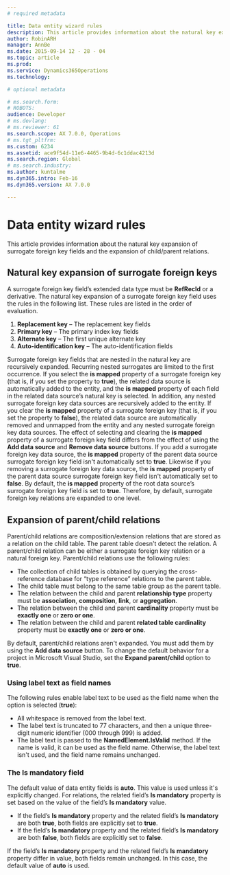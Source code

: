 ```yaml
---
# required metadata

title: Data entity wizard rules
description: This article provides information about the natural key expansion of surrogate foreign key fields and the expansion of child/parent relations.
author: RobinARH
manager: AnnBe
ms.date: 2015-09-14 12 - 28 - 04
ms.topic: article
ms.prod: 
ms.service: Dynamics365Operations
ms.technology: 

# optional metadata

# ms.search.form: 
# ROBOTS: 
audience: Developer
# ms.devlang: 
# ms.reviewer: 61
ms.search.scope: AX 7.0.0, Operations
# ms.tgt_pltfrm: 
ms.custom: 6234
ms.assetid: ace9f54d-11e6-4465-9b4d-6c1ddac4213d
ms.search.region: Global
# ms.search.industry: 
ms.author: kuntalme
ms.dyn365.intro: Feb-16
ms.dyn365.version: AX 7.0.0

---
```


# Data entity wizard rules

This article provides information about the natural key expansion of surrogate foreign key fields and the expansion of child/parent relations.

Natural key expansion of surrogate foreign keys
-----------------------------------------------

A surrogate foreign key field’s extended data type must be **RefRecId** or a derivative. The natural key expansion of a surrogate foreign key field uses the rules in the following list. These rules are listed in the order of evaluation.

1.  **Replacement key** – The replacement key fields
2.  **Primary key** – The primary index key fields
3.  **Alternate key** – The first unique alternate key
4.  **Auto-identification key** – The auto-identification fields

Surrogate foreign key fields that are nested in the natural key are recursively expanded. Recurring nested surrogates are limited to the first occurrence. If you select the **is mapped** property of a surrogate foreign key (that is, if you set the property to **true**), the related data source is automatically added to the entity, and the **is mapped** property of each field in the related data source’s natural key is selected. In addition, any nested surrogate foreign key data sources are recursively added to the entity. If you clear the **is mapped** property of a surrogate foreign key (that is, if you set the property to **false**), the related data source are automatically removed and unmapped from the entity and any nested surrogate foreign key data sources. The effect of selecting and clearing the **is mapped** property of a surrogate foreign key field differs from the effect of using the **Add data source** and **Remove data source** buttons. If you add a surrogate foreign key data source, the **is mapped** property of the parent data source surrogate foreign key field isn't automatically set to **true**. Likewise if you removing a surrogate foreign key data source, the **is mapped** property of the parent data source surrogate foreign key field isn't automatically set to **false**. By default, the **is mapped** property of the root data source’s surrogate foreign key field is set to **true**. Therefore, by default, surrogate foreign key relations are expanded to one level.

## Expansion of parent/child relations
Parent/child relations are composition/extension relations that are stored as a relation on the child table. The parent table doesn't detect the relation. A parent/child relation can be either a surrogate foreign key relation or a natural foreign key. Parent/child relations use the following rules:

-   The collection of child tables is obtained by querying the cross-reference database for “type reference” relations to the parent table.
-   The child table must belong to the same table group as the parent table.
-   The relation between the child and parent **relationship type** property must be **association**, **composition**, **link**, or **aggregation**.
-   The relation between the child and parent **cardinality** property must be **exactly one** or **zero or one**.
-   The relation between the child and parent **related table cardinality** property must be **exactly one** or **zero or one**.

By default, parent/child relations aren't expanded. You must add them by using the **Add data source** button. To change the default behavior for a project in Microsoft Visual Studio, set the **Expand parent/child** option to **true**.

### Using label text as field names

The following rules enable label text to be used as the field name when the option is selected (**true**):

-   All whitespace is removed from the label text.
-   The label text is truncated to 77 characters, and then a unique three-digit numeric identifier (000 through 999) is added.
-   The label text is passed to the **NamedElement.IsValid** method. If the name is valid, it can be used as the field name. Otherwise, the label text isn't used, and the field name remains unchanged.

### The Is mandatory field

The default value of data entity fields is **auto**. This value is used unless it's explicitly changed. For relations, the related field’s **Is mandatory** property is set based on the value of the field’s **Is mandatory** value.

-   If the field’s **Is mandatory** property and the related field’s **Is mandatory** are both **true**, both fields are explicitly set to **true**.
-   If the field’s **Is mandatory** property and the related field’s **Is mandatory** are both **false**, both fields are explicitly set to **false**.

If the field’s **Is mandatory** property and the related field’s **Is mandatory** property differ in value, both fields remain unchanged. In this case, the default value of **auto** is used.


